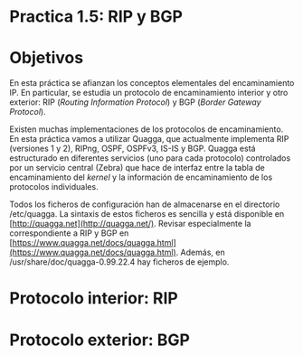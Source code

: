 # Practica 1.5: RIP y BGP

# Objetivos
En esta práctica se afianzan los conceptos elementales del encaminamiento IP. En particular, se estudia un protocolo de encaminamiento interior y otro exterior: RIP (_Routing Information Protocol_) y BGP (_Border Gateway Protocol_).

Existen muchas implementaciones de los protocolos de encaminamiento. En esta práctica vamos a utilizar Quagga, que actualmente implementa RIP (versiones 1 y 2), RIPng, OSPF, OSPFv3, IS-IS y BGP. Quagga está estructurado en diferentes servicios (uno para cada protocolo) controlados por un servicio central (Zebra) que hace de interfaz entre la tabla de encaminamiento del  _kernel_  y la información de encaminamiento de los protocolos individuales.

Todos los ficheros de configuración han de almacenarse en el directorio /etc/quagga. La sintaxis de estos ficheros es sencilla y está disponible en  [http://quagga.net](http://quagga.net/). Revisar especialmente la correspondiente a RIP y BGP en  [https://www.quagga.net/docs/quagga.html](https://www.quagga.net/docs/quagga.html). Además, en /usr/share/doc/quagga-0.99.22.4 hay ficheros de ejemplo.

# Protocolo interior: RIP
# Protocolo exterior: BGP
<!--stackedit_data:
eyJoaXN0b3J5IjpbMTIxNTY2NzM4NF19
-->